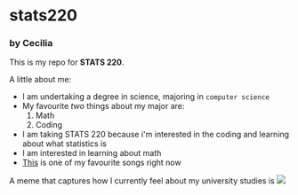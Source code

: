 # stats220
### by Cecilia

This is my repo for **STATS 220**. 

A little about me:

* I am undertaking a degree in science, majoring in `computer science`
* My favourite *two* things about my major are:
  1. Math
  2. Coding
* I am taking STATS 220 because i'm interested in the coding and learning about what statistics is
* I am interested in learning about math
* [This](https://www.youtube.com/watch?v=YCi4erc-QeQ) is one of my favourite songs right now

A meme that captures how I currently feel about my university studies is ![](https://64.media.tumblr.com/4e15342c4bce5466db2d6188b78f2f98/tumblr_nh0gwq3VRU1s8njeuo1_500.gif)

